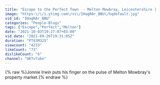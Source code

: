 ```yaml
---
title: "Escape to the Perfect Town  - Melton Mowbray, Leicestershire | S01E11"
image: "https:\/\/i.ytimg.com\/vi\/IHagRAr_BBU\/hqdefault.jpg"
vid_id: "IHagRAr_BBU"
categories: "People-Blogs"
tags: ["Escape","Perfect","Melton"]
date: "2021-10-03T19:27:07+03:00"
vid_date: "2021-09-26T19:31:05Z"
duration: "PT43M32S"
viewcount: "4233"
likeCount: "73"
dislikeCount: "6"
channel: "UKTvTube"
---
```

{% raw %}Jonnie Irwin puts his finger on the pulse of Melton Mowbray's property market.{% endraw %}
